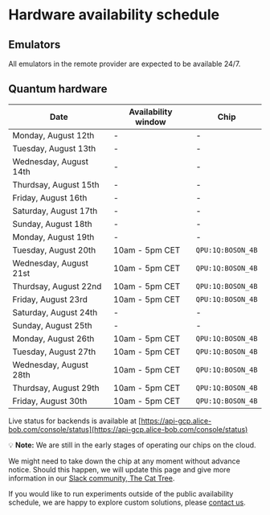 # Hardware availability schedule

## Emulators

All emulators in the remote provider are expected to be available 24/7.

## Quantum hardware

| Date | Availability window | Chip |
| --- | --- | --- |
| Monday, August 12th | - | - |
| Tuesday, August 13th | - | - |
| Wednesday, August 14th | - | - |
| Thurdsay, August 15th | - | - |
| Friday, August 16th | - | - |
| Saturday, August 17th | - | - |
| Sunday, August 18th | - | - |
| Monday, August 19th | - | - |
| Tuesday, August 20th | 10am - 5pm CET | `QPU:1Q:BOSON_4B` |
| Wednesday, August 21st | 10am - 5pm CET | `QPU:1Q:BOSON_4B` |
| Thurdsay, August 22nd | 10am - 5pm CET | `QPU:1Q:BOSON_4B` |
| Friday, August 23rd | 10am - 5pm CET | `QPU:1Q:BOSON_4B` |
| Saturday, August 24th | - | - |
| Sunday, August 25th | - | - |
| Monday, August 26th | 10am - 5pm CET | `QPU:1Q:BOSON_4B` |
| Tuesday, August 27th | 10am - 5pm CET | `QPU:1Q:BOSON_4B` |
| Wednesday, August 28th | 10am - 5pm CET | `QPU:1Q:BOSON_4B` |
| Thurdsay, August 29th | 10am - 5pm CET | `QPU:1Q:BOSON_4B` |
| Friday, August 30th | 10am - 5pm CET | `QPU:1Q:BOSON_4B` |

Live status for backends is available at [https://api-gcp.alice-bob.com/console/status](https://api-gcp.alice-bob.com/console/status)

💡 **Note:** We are still in the early stages of operating our chips on the cloud.

We might need to take down the chip at any moment without advance notice. Should this happen, we will update this page and give more information in our [Slack community, The Cat Tree](https://join.slack.com/t/the-cat-tree/shared_invite/zt-2cg0a3rno-PP~AaUztS3dtiRyzsawlnQ).

If you would like to run experiments outside of the public availability schedule, we are happy to explore custom solutions, please [contact us](../contact_us.md).
